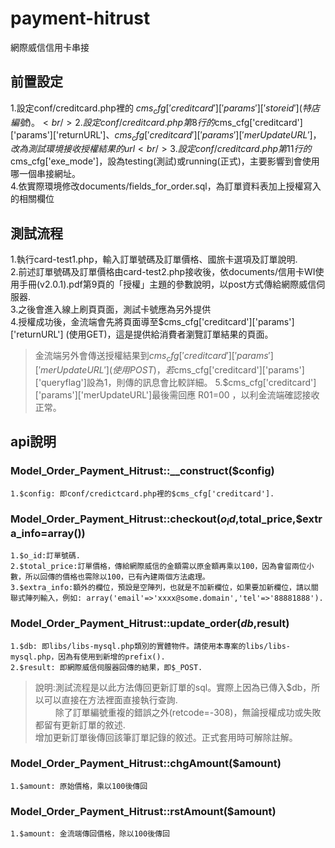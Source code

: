 payment-hitrust
============

網際威信信用卡串接


前置設定
---------------
1.設定conf/creditcard.php裡的 $cms_cfg['creditcard']['params']['storeid'] (特店編號)。<br/>
2.設定conf/creditcard.php第8行的$cms_cfg['creditcard']['params']['returnURL']、$cms_cfg['creditcard']['params']['merUpdateURL']，改為測試環境接收授權結果的url<br/>
3.設定conf/creditcard.php第11行的$cms_cfg['exe_mode']，設為testing(測試)或running(正式)，主要影響到會使用哪一個串接網址。<br/>
4.依實際環境修改documents/fields_for_order.sql，為訂單資料表加上授權寫入的相關欄位<br/>


測試流程
---------------
1.執行card-test1.php，輸入訂單號碼及訂單價格、國旅卡選項及訂單說明.<br/>
2.前述訂單號碼及訂單價格由card-test2.php接收後，依documents/信用卡WI使用手冊(v2.0.1).pdf第9頁的「授權」主題的參數說明，以post方式傳給網際威信伺服器.<br/>
3.之後會進入線上刷頁頁面，測試卡號應為另外提供<br/>
4.授權成功後，金流端會先將頁面導至$cms_cfg['creditcard']['params']['returnURL'] (使用GET)，這是提供給消費者瀏覽訂單結果的頁面。
> 金流端另外會傳送授權結果到$cms_cfg['creditcard']['params']['merUpdateURL'] (使用POST)，若$cms_cfg['creditcard']['params']['queryflag']設為1，則傳的訊息會比較詳細。
5.$cms_cfg['creditcard']['params']['merUpdateURL']最後需回應 R01=00 ，以利金流端確認接收正常。


api說明
---------------

### Model_Order_Payment_Hitrust::__construct($config)

    1.$config: 即conf/credictcard.php裡的$cms_cfg['creditcard'].


### Model_Order_Payment_Hitrust::checkout($o_id,$total_price,$extra_info=array())

    1.$o_id:訂單號碼.
    2.$total_price:訂單價格，傳給網際威信的金額需以原金額再乘以100，因為會留兩位小數，所以回傳的價格也需除以100，已有內建兩個方法處理。
    3.$extra_info:額外的欄位，預設是空陣列，也就是不加新欄位，如果要加新欄位，請以關聯式陣列輸入，例如: array('email'=>'xxxx@some.domain','tel'=>'88881888').


### Model_Order_Payment_Hitrust::update_order($db,$result)

    1.$db: 即libs/libs-mysql.php類別的實體物件。請使用本專案的libs/libs-mysql.php，因為有使用到新增的prefix().
    2.$result: 即網際威信伺服器回傳的結果，即$_POST.
> 說明:測試流程是以此方法傳回更新訂單的sql。實際上因為已傳入$db，所以可以直接在方法裡面直接執行查詢.<br/>
> 　　 除了訂單編號重複的錯誤之外(retcode=-308)，無論授權成功或失敗都留有更新訂單的敘述.<br/>
>     增加更新訂單後傳回該筆訂單記錄的敘述。正式套用時可解除註解。

### Model_Order_Payment_Hitrust::chgAmount($amount)
    1.$amount: 原始價格，乘以100後傳回


### Model_Order_Payment_Hitrust::rstAmount($amount)
    1.$amount: 金流端傳回價格，除以100後傳回
